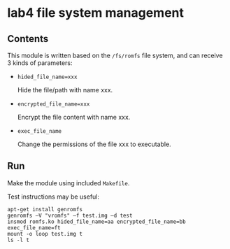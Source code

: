 # lab4 file system management

## Contents
This module is written based on the `/fs/romfs` file system, and can receive 3 kinds of parameters:
* `hided_file_name=xxx`

  Hide the file/path with name xxx.
* `encrypted_file_name=xxx`

  Encrypt the file content with name xxx.
* `exec_file_name`

  Change the permissions of the file xxx to executable.

## Run
Make the module using included `Makefile`. 

Test instructions may be useful:

```
apt-get install genromfs
genromfs –V "vromfs" –f test.img –d test
insmod romfs.ko hided_file_name=aa encrypted_file_name=bb exec_file_name=ft
mount -o loop test.img t
ls -l t
